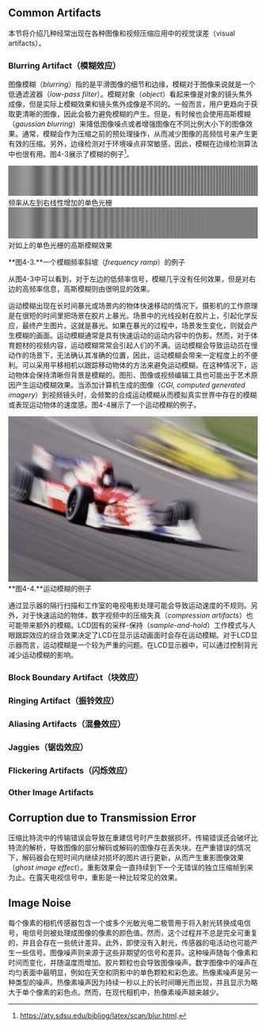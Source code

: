 ## Common Artifacts
 本节将介绍几种经常出现在各种图像和视频压缩应用中的视觉误差（visual artifacts）。
 
### Blurring Artifact（模糊效应）
图像模糊（*blurring*）指的是平滑图像的细节和边缘，模糊对于图像来说就是一个低通滤波器（*low-pass filter*）。模糊对象（*object*）看起来像是对象的镜头焦外成像，但是实际上模糊效果和镜头焦外成像是不同的。一般而言，用户更趋向于获取更清晰的图像，因此会极力避免模糊的产生。但是，有时候也会使用高斯模糊（*gaussian blurring*）来降低图像噪点或者增强图像在不同比例大小下的图像效果。通常，模糊会作为压缩之前的预处理操作，从而减少图像的高频信号来产生更有效的压缩。另外，边缘检测对于环境噪点非常敏感，因此，模糊在边缘检测算法中也很有用。图4-3展示了模糊的例子[^1]。

![](../images/4_3_left.png)
频率从左到右线性增加的单色光栅
![](../images/4_3_right.png)
对如上的单色光栅的高斯模糊效果

**图4-3.**一个模糊频率斜坡（*frequency ramp*）的例子

从图4-3中可以看到，对于左边的低频率信号，模糊几乎没有任何效果，但是对右边的高频率信息，高斯模糊则由很明显的效果。

运动模糊出现在长时间暴光或场景内的物体快速移动的情况下。摄影机的工作原理是在很短的时间里把场景在胶片上暴光。场景中的光线投射在胶片上，引起化学反应，最终产生图片。这就是暴光。如果在暴光的过程中，场景发生变化，则就会产生模糊的画面。运动模糊通常是具有快速运动的运动内容中的伪影。然而，对于体育题材的视频内容，运动模糊常常会引起人们的不满。运动模糊会导致运动员在慢动作的场景下，无法确认其准确的位置，因此，运动模糊会带来一定程度上的不便利。可以采用平移相机以跟踪移动物体的方法来避免运动模糊，在这种情况下，运动物体会保持清晰但背景是模糊的。图形、图像或视频编辑工具也可能出于艺术原因产生运动模糊效果。当添加计算机生成的图像（*CGI, computed generated imagery*）到视频镜头时，会频繁的合成运动模糊从而模拟真实世界中存在的模糊或表现运动物体的速度感。图4-4展示了一个运动模糊的例子。

![](../images/4_4.png)
**图4-4.**运动模糊的例子

通过显示器的隔行扫描和工作室的电视电影处理可能会导致运动速度的不规则。另外，对于快速运动的物体，数字视频中的压缩失真（*compression artifacts*）也可能带来额外的模糊。LCD固有的采样-保持（*sample-and-hold*）工作模式与人眼跟踪效应的综合效果决定了LCD在显示运动画面时会存在运动模糊。对于LCD显示器而言，运动模糊是一个较为严重的问题。在LCD显示器中，可以通过控制背光减少运动模糊的影响。

### Block Boundary Artifact（块效应）

### Ringing Artifact（振铃效应）

###  Aliasing Artifacts（混叠效应）
### Jaggies（锯齿效应）
### Flickering Artifacts（闪烁效应）
### Other Image Artifacts

## Corruption due to Transmission Error
压缩比特流中的传输错误会导致在重建信号时产生数据损坏。传输错误还会破坏比特流的解析，导致图像的部分解码或解码的图像存在丢失块。在严重错误的情况下，解码器会在短时间内继续对损坏的图片进行更新，从而产生重影图像效果（*ghost image effect*）。重影效果会一直持续到下一个无错误的独立压缩帧到来为止。在露天电视信号中，重影是一种比较常见的效果。

## Image Noise
每个像素的相机传感器包含一个或多个光敏光电二极管用于将入射光转换成电信号，电信号则被处理成图像的像素的颜色值。然而，这个过程并不总是完全可重复的，并且会存在一些统计差异。此外，即使没有入射光，传感器的电活动也可能产生一些信号。图像噪声则来源于这些非期望的信号和差异。这种噪声随每个像素和时间而变化，并随温度而增加。胶片颗粒也会导致图像噪声。数字图像中的噪声在均匀表面中最明显，例如在天空和阴影中的单色颗粒和彩色波。热像素噪声是另一种类型的噪声。热像素噪声因为持续一秒以上的长时间曝光而出现，并且显示为略大于单个像素的彩色点。然而，在现代相机中，热像素噪声越来越少。

[^1]: https://aty.sdsu.edu/bibliog/latex/scan/blur.html.
